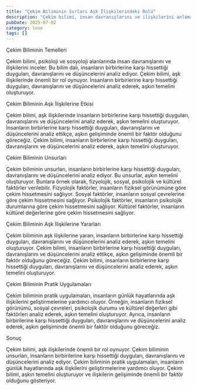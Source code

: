 ```yaml
---
title: "Çekim Biliminin Sırları Aşk İlişkilerindeki Rolü"
description: "Çekim bilimi, insan davranışlarını ve ilişkilerini anlamamıza yardımcı olan bir alan olarak karşımıza çıkıyor. Bu makalede, çekim biliminin aşk ilişkilerinde..."
pubDate: 2025-07-02
category: love
tags: []
---
```


Çekim Biliminin Temelleri

Çekim bilimi, psikoloji ve sosyoloji alanlarında insan davranışlarını ve ilişkilerini inceler. Bu bilim dalı, insanların birbirlerine karşı hissettiği duyguları, davranışlarını ve düşüncelerini analiz ediyor. Çekim bilimi, aşk ilişkilerinde önemli bir rol oynuyor. İnsanların birbirlerine karşı hissettiği duyguları, davranışlarını ve düşüncelerini analiz ederek, aşkın temelini oluşturuyor.

Çekim Biliminin Aşk İlişkilerine Etkisi

Çekim bilimi, aşk ilişkilerinde insanların birbirlerine karşı hissettiği duyguları, davranışlarını ve düşüncelerini analiz ederek, aşkın temelini oluşturuyor. İnsanların birbirlerine karşı hissettiği duyguları, davranışlarını ve düşüncelerini analiz ettikçe, aşkın gelişiminde önemli bir faktör olduğunu göreceğiz. Çekim bilimi, insanların birbirlerine karşı hissettiği duyguları, davranışlarını ve düşüncelerini analiz ederek, aşkın temelini oluşturuyor.

Çekim Biliminin Unsurları

Çekim biliminin unsurları, insanların birbirlerine karşı hissettiği duyguları, davranışlarını ve düşüncelerini analiz ediyor. Bu unsurlar, aşkın temelini oluşturuyor. Bunlara örnek olarak, fizyolojik, sosyal, psikolojik ve kültürel faktörler verilebilir. Fizyolojik faktörler, insanların fiziksel görünümüne göre çekim hissetmesini sağlıyor. Sosyal faktörler, insanların sosyal çevrelerine göre çekim hissetmesini sağlıyor. Psikolojik faktörler, insanların psikolojik durumlarına göre çekim hissetmesini sağlıyor. Kültürel faktörler, insanların kültürel değerlerine göre çekim hissetmesini sağlıyor.

Çekim Biliminin Aşk İlişkilerine Yararları

Çekim biliminin aşk ilişkilerine yararı, insanların birbirlerine karşı hissettiği duyguları, davranışlarını ve düşüncelerini analiz ederek, aşkın temelini oluşturuyor. Çekim bilimi, insanların birbirlerine karşı hissettiği duyguları, davranışlarını ve düşüncelerini analiz ettikçe, aşkın gelişiminde önemli bir faktör olduğunu göreceğiz. Çekim bilimi, insanların birbirlerine karşı hissettiği duyguları, davranışlarını ve düşüncelerini analiz ederek, aşkın temelini oluşturuyor.

Çekim Biliminin Pratik Uygulamaları

Çekim biliminin pratik uygulamaları, insanların günlük hayatlarında aşk ilişkilerini geliştirmelerine yardımcı oluyor. Örneğin, insanların fiziksel görünümü, sosyal çevreleri, psikolojik durumu ve kültürel değerleri gibi faktörleri analiz ederek, aşkın temelini oluşturuyor. Ayrıca, insanların birbirilerine karşı hissettiği duyguları, davranışlarını ve düşüncelerini analiz ederek, aşkın gelişiminde önemli bir faktör olduğunu göreceğiz.

Sonuç

Çekim bilimi, aşk ilişkilerinde önemli bir rol oynuyor. Çekim biliminin unsurları, insanların birbirilerine karşı hissettiği duyguları, davranışlarını ve düşüncelerini analiz ediyor. Çekim biliminin pratik uygulamaları, insanların günlük hayatlarında aşk ilişkilerini geliştirmelerine yardımcı oluyor. Çekim bilimi, aşkın temelini oluşturuyor ve ilişkilerin gelişiminde önemli bir faktör olduğunu gösteriyor.